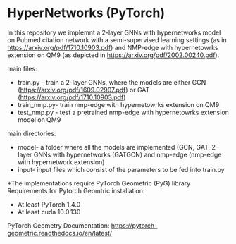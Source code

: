 # HyperNetworks (PyTorch)

In this repository we implemnt a 2-layer GNNs with hypernetworks model on Pubmed citation network with a semi-supervised learning settings (as in https://arxiv.org/pdf/1710.10903.pdf) and NMP-edge with hypernetowrks extension on QM9 (as depicted in https://arxiv.org/pdf/2002.00240.pdf).

main files:
* train.py - train a 2-layer GNNs, where the models are either GCN (https://arxiv.org/pdf/1609.02907.pdf) or GAT (https://arxiv.org/pdf/1710.10903.pdf)
* train_nmp.py- train nmp-edge with hypernetowrks extension on QM9
* test_nmp.py - test a pretrained nmp-edge with hypernetowrks extension model on QM9

main directories:
* model- a folder where all the models are implemented (GCN, GAT, 2-layer GNNs with hypernetworks (GATGCN) and nmp-edge (nmp-edge with hypernetwork extension)
* input- input files which consist of the parameters to be fed into train.py


*The implementations require PyTorch Geometric (PyG) library
Requirements for Pytorch Geomtric installation:
* At least PyTorch 1.4.0
* At least cuda 10.0.130


PyTorch Geometry Documentation:
https://pytorch-geometric.readthedocs.io/en/latest/
